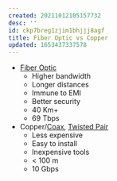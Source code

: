 ```yaml
---
created: 20211012105157732
desc: ''
id: ckp7breg1zjim1bhjjj8agf
title: Fiber Optic vs Copper
updated: 1653437337578
---
```

   
   
- [Fiber Optic](../devlog/fiber%20optic.md)   
  - Higher bandwidth   
  - Longer distances   
  - Immune to EMI   
  - Better security   
  - 40 Km+   
  - 69 Tbps   
- Copper/[Coax](../devlog/coax.md), [Twisted Pair](../devlog/twisted%20pair.md)   
  - Less expensive   
  - Easy to install   
  - Inexpensive tools   
  - \< 100 m   
  - 10 Gbps